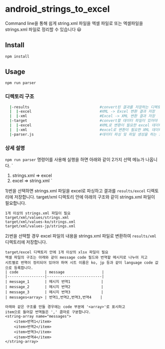 # android_strings_to_excel
Command line을 통해 쉽게 string.xml 파일을 엑셀 파일로 또는 엑셀파일을 strings.xml 파일로 정리할 수 있습니다 😃

## Install
```sh
npm install
```
## Usage
```sh
npm run parser
```

### 디렉토리 구조
``` bash
  |-results                                #convert된 결과를 저장하는 디렉토리
  |  |-excel                               #XML -> Excel 변환 결과 저장
  |  |-xml                                 #Excel -> XML 변환 결과 저장
  |-target                                 #convert할 데이터 파일이 있어야 하는 디렉토리
  |  |-excel                               #XML로 변환이 필요한 excel 데이터
  |  |-xml                                 #excel로 변환이 필요한 XML 데이터
  |-parser.js                              #데이터 파싱 및 파일 생성을 하는 코드
```


### 상세 설명
`npm run parser` 명령어를 사용해 실행을 하면 아래와 같이 2가지 선택 메뉴가 나옵니다.
`
  1) strings.xml => excel
  2) excel => string.xml
`

1)번을 선택하면 strings.xml 파일을 excel로 파싱하고 결과를 `results/excel` 디렉토리에 저장합니다.
target/xml 디렉토리 안에 아래의 구조와 같이 strings.xml 파일이 필요합니다.

```
1개 이상의 strings.xml 파일이 필요
target/xml/values/strings.xml
target/xml/values-ko/strings.xml
target/xml/values-jp/strings.xml
```

2)번을 선택할 경우 excel 파일의 내용을 strings.xml 파일로 변환하여 `results/xml` 디렉토리에 저장합니다.

```
target/excel 디렉토리 안에 1개 이상의 xlsx 파일이 필요
엑셀 파일의 구조는 아래와 같이 message code 필드와 번역할 메시지로 나누어 지고
시트별로 번역이 정리되어 있어야 하며 시트 이름은 ko, jp 등과 같이 language code 값으로 등록합니다.
| code            | message                 |
|-----------------|-------------------------|
| message_1       | 메시지 번역1              |
| message_2       | 메시지 번역2              |
| message_3       | 메시지 번역3              |
| messages<array> | 번역1,번역2,번역3,번역4    |

아래와 같은 구조를 만들 경우에는 code 부분에 '<array>'로 표시하고 
item으로 들어갈 번역들은 ',' 콤마로 구분합니다.
<string-array name="messages">
    <item>번역1</item>
    <item>번역2</item>
    <item>번역3</item>
    <item>번역4</item>
</string-array>
```
